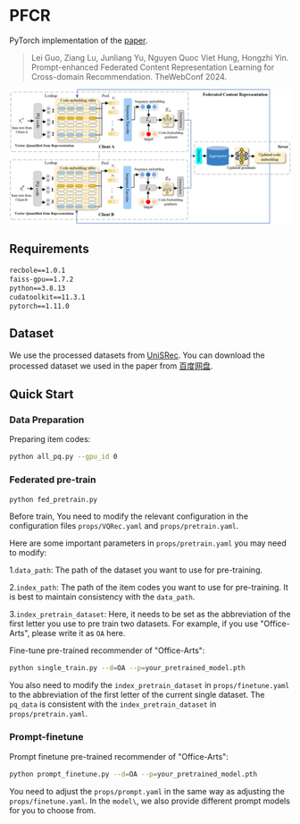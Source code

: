 # PFCR

PyTorch implementation of the [paper](https://arxiv.org/abs/2401.14678).

> Lei Guo, Ziang Lu, Junliang Yu, Nguyen Quoc Viet Hung, Hongzhi Yin. Prompt-enhanced Federated Content Representation Learning
for Cross-domain Recommendation. TheWebConf 2024.

![](asset/PFCR.jpg)

## Requirements

```
recbole==1.0.1
faiss-gpu==1.7.2
python==3.8.13
cudatoolkit==11.3.1
pytorch==1.11.0
```

## Dataset

We use the processed datasets from [UniSRec](https://github.com/RUCAIBox/UniSRec#download-datasets-and-pre-trained-model). You can download the processed dataset we used in the paper from [百度网盘](https://pan.baidu.com/s/1_32S8znijLWVTGZIdEe8XA?pwd=fbw8).



## Quick Start

### Data Preparation

Preparing item codes:

```bash
python all_pq.py --gpu_id 0
```


### Federated pre-train

```bash
python fed_pretrain.py
```
Before train, You need to modify the relevant configuration in the configuration files `props/VQRec.yaml` and `props/pretrain.yaml`. 

Here are some important parameters in `props/pretrain.yaml` you may need to modify:

1.`data_path`: The path of the dataset you want to use for pre-training.

2.`index_path`: The path of the item codes you want to use for pre-training. It is best to maintain consistency with the `data_path`.

3.`index_pretrain_dataset`: Here, it needs to be set as the abbreviation of the first letter you use to pre train two datasets. For example, if you use "Office-Arts", please write it as `OA` here.

Fine-tune pre-trained recommender of "Office-Arts":

```bash
python single_train.py --d=OA --p=your_pretrained_model.pth
```

You also need to modify the `index_pretrain_dataset` in `props/finetune.yaml` to the abbreviation of the first letter of the current single dataset. The `pq_data` is consistent with the `index_pretrain_dataset` in `props/pretrain.yaml`.
### Prompt-finetune

Prompt finetune pre-trained recommender of "Office-Arts":

```bash
python prompt_finetune.py --d=OA --p=your_pretrained_model.pth
```
You need to adjust the `props/prompt.yaml` in the same way as adjusting the `props/finetune.yaml`.
In the `model\`, we also provide different prompt models for you to choose from. 
